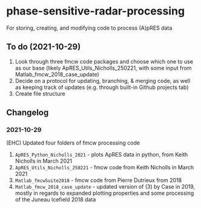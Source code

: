# phase-sensitive-radar-processing
For storing, creating, and modifying code to process (A)pRES data

## To do (2021-10-29)
1. Look through three fmcw code packages and choose which one to use as our base (likely ApRES_Utils_Nicholls_250221, with some input from Matlab_fmcw_2018_case_update)
2. Decide on a protocol for updating, branching, & merging code, as well as keeping track of updates (e.g. through built-in Github projects tab)
3. Create file structure

## Changelog

### 2021-10-29
(EHC) Updated four folders of fmcw processing code
1. `ApRES_Python_Nicholls_2021` - plots ApRES data in python, from Keith Nicholls in March 2021
2. `ApRES_Utils_Nicholls_250221` - fmcw code from Keith Nicholls in March 2021
3. `Matlab_fmcwSuite2018` - fmcw code from Pierre Dutrieux from 2018
4. `Matlab_fmcw_2018_case_update` - updated version of (3) by Case in 2019, mostly in regards to expanded plotting properties and some processing of the Juneau Icefield 2018 data
